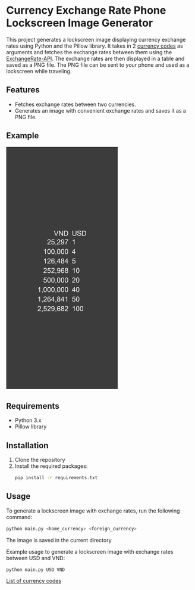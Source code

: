 # Currency Exchange Rate Phone Lockscreen Image Generator

This project generates a lockscreen image displaying currency exchange rates using Python and the Pillow library. It
takes in 2 [currency codes](https://en.wikipedia.org/wiki/ISO_4217#Active_codes_(list_one)) as arguments and fetches the
exchange rates between them using the [ExchangeRate-API](https://www.exchangerate-api.com/). The exchange rates are then
displayed in a table and saved as a PNG file. The PNG file can be sent to your phone and used as a lockscreen while
traveling.

## Features

- Fetches exchange rates between two currencies.
- Generates an image with convenient exchange rates and saves it as a PNG file.

## Example

<img src="example.png" alt="example" width="300"/>

## Requirements

- Python 3.x
- Pillow library

## Installation

1. Clone the repository
2. Install the required packages:
    ```sh
    pip install -r requirements.txt
    ```

## Usage

To generate a lockscreen image with exchange rates, run the following command:

```sh
python main.py <home_currency> <foreign_currency>
```
The image is saved in the current directory

Example usage to generate a lockscreen image with exchange rates between USD and VND:

```sh
python main.py USD VND
```

[List of currency codes](https://en.wikipedia.org/wiki/ISO_4217#Active_codes_(list_one)) 
